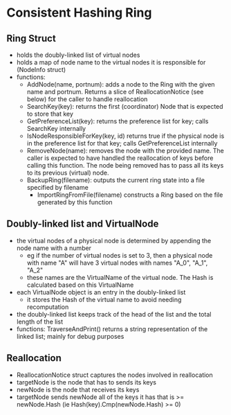 # Consistent Hashing Ring

## Ring Struct
- holds the doubly-linked list of virtual nodes
- holds a map of node name to the virtual nodes it is responsible for (NodeInfo struct)
- functions:
    - AddNode(name, portnum): adds a node to the Ring with the given name and portnum. Returns a slice of ReallocationNotice (see below) for the caller to handle reallocation
    - SearchKey(key): returns the first (coordinator) Node that is expected to store that key
    - GetPreferenceList(key): returns the preference list for key; calls SearchKey internally
    - IsNodeResponsibleForKey(key, id) returns true if the physical node is in the preference list for that key; calls GetPreferenceList internally
    - RemoveNode(name): removes the node with the provided name. The caller is expected to have handled the reallocation of keys before calling this function. The node being removed has to pass all its keys to its previous (virtual) node.
    - BackupRing(filename): outputs the current ring state into a file specified by filename
        - ImportRingFromFile(filename) constructs a Ring based on the file generated by this function


## Doubly-linked list and VirtualNode
- the virtual nodes of a physical node is determined by appending the node name with a number
    - eg if the number of virtual nodes is set to 3, then a physical node with name "A" will have 3 virtual nodes with names "A_0", "A_1", "A_2"
    - these names are the VirtualName of the virtual node. The Hash is calculated based on this VirtualName
- each VirtualNode object is an entry in the doubly-linked list
    - it stores the Hash of the virtual name to avoid needing recomputation
- the doubly-linked list keeps track of the head of the list and the total length of the list
- functions: TraverseAndPrint() returns a string representation of the linked list; mainly for debug purposes

## Reallocation
- ReallocationNotice struct captures the nodes involved in reallocation
- targetNode is the node that has to sends its keys
- newNode is the node that receives its keys
- targetNode sends newNode all of the keys it has that is >= newNode.Hash (ie Hash(key).Cmp(newNode.Hash) >= 0)


